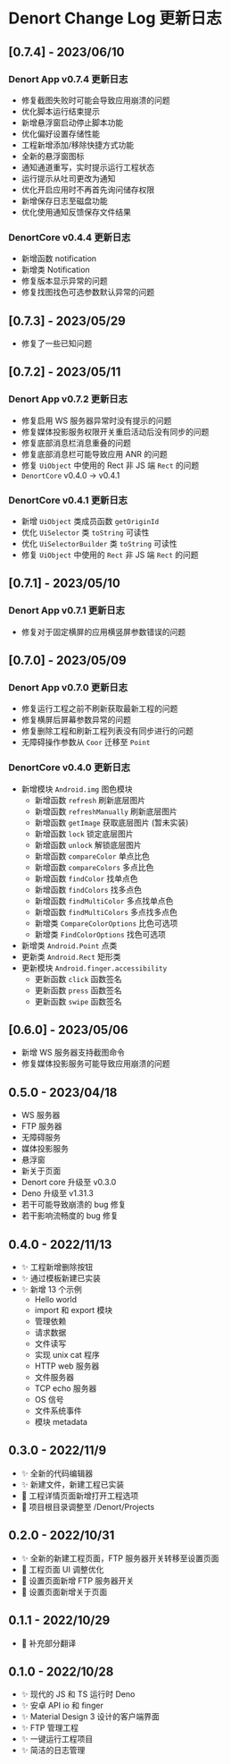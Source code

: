 # Denort Change Log 更新日志

## [0.7.4] - 2023/06/10

### Denort App v0.7.4 更新日志

-   修复截图失败时可能会导致应用崩溃的问题
-   优化脚本运行结束提示
-   新增悬浮窗启动停止脚本功能
-   优化偏好设置存储性能
-   工程新增添加/移除快捷方式功能
-   全新的悬浮窗图标
-   通知通道重写，实时提示运行工程状态
-   运行提示从吐司更改为通知
-   优化开启应用时不再首先询问储存权限
-   新增保存日志至磁盘功能
-   优化使用通知反馈保存文件结果

### DenortCore v0.4.4 更新日志

-   新增函数 notification
-   新增类 Notification
-   修复版本显示异常的问题
-   修复找图找色可选参数默认异常的问题

## [0.7.3] - 2023/05/29

-   修复了一些已知问题

## [0.7.2] - 2023/05/11

### Denort App v0.7.2 更新日志

-   修复启用 WS 服务器异常时没有提示的问题
-   修复媒体投影服务权限开关重启活动后没有同步的问题
-   修复底部消息栏消息重叠的问题
-   修复底部消息栏可能导致应用 ANR 的问题
-   修复 `UiObject` 中使用的 Rect 非 JS 端 `Rect` 的问题
-   `DenortCore` v0.4.0 -> v0.4.1

### DenortCore v0.4.1 更新日志

-   新增 `UiObject` 类成员函数 `getOriginId`
-   优化 `UiSelector` 类 `toString` 可读性
-   优化 `UiSelectorBuilder` 类 `toString` 可读性
-   修复 `UiObject` 中使用的 `Rect` 非 JS 端 `Rect` 的问题

## [0.7.1] - 2023/05/10

### Denort App v0.7.1 更新日志

-   修复对于固定横屏的应用横竖屏参数错误的问题

## [0.7.0] - 2023/05/09

### Denort App v0.7.0 更新日志

-   修复运行工程之前不刷新获取最新工程的问题
-   修复横屏后屏幕参数异常的问题
-   修复删除工程和刷新工程列表没有同步进行的问题
-   无障碍操作参数从 `Coor` 迁移至 `Point`

### DenortCore v0.4.0 更新日志

-   新增模块 `Android.img` 图色模块
    -   新增函数 `refresh` 刷新底层图片
    -   新增函数 `refreshManually` 刷新底层图片
    -   新增函数 `getImage` 获取底层图片 (暂未实装)
    -   新增函数 `lock` 锁定底层图片
    -   新增函数 `unlock` 解锁底层图片
    -   新增函数 `compareColor` 单点比色
    -   新增函数 `compareColors` 多点比色
    -   新增函数 `findColor` 找单点色
    -   新增函数 `findColors` 找多点色
    -   新增函数 `findMultiColor` 多点找单点色
    -   新增函数 `findMultiColors` 多点找多点色
    -   新增类 `CompareColorOptions` 比色可选项
    -   新增类 `FindColorOptions` 找色可选项
-   新增类 `Android.Point` 点类
-   更新类 `Android.Rect` 矩形类
-   更新模块 `Android.finger.accessibility`
    -   更新函数 `click` 函数签名
    -   更新函数 `press` 函数签名
    -   更新函数 `swipe` 函数签名

## [0.6.0] - 2023/05/06

-   新增 WS 服务器支持截图命令
-   修复媒体投影服务可能导致应用崩溃的问题

## 0.5.0 - 2023/04/18

-   WS 服务器
-   FTP 服务器
-   无障碍服务
-   媒体投影服务
-   悬浮窗
-   新关于页面
-   Denort core 升级至 v0.3.0
-   Deno 升级至 v1.31.3
-   若干可能导致崩溃的 bug 修复
-   若干影响流畅度的 bug 修复

## 0.4.0 - 2022/11/13

-   ✨ 工程新增删除按钮
-   ✨ 通过模板新建已实装
-   ✨ 新增 13 个示例
    -   Hello world
    -   import 和 export 模块
    -   管理依赖
    -   请求数据
    -   文件读写
    -   实现 unix cat 程序
    -   HTTP web 服务器
    -   文件服务器
    -   TCP echo 服务器
    -   OS 信号
    -   文件系统事件
    -   模块 metadata

## 0.3.0 - 2022/11/9

-   ✨ 全新的代码编辑器
-   ✨ 新建文件，新建工程已实装
-   🔧 工程详情页面新增打开工程选项
-   🔧 项目根目录调整至 /Denort/Projects

## 0.2.0 - 2022/10/31

-   ✨ 全新的新建工程页面，FTP 服务器开关转移至设置页面
-   🔧 工程页面 UI 调整优化
-   🎈 设置页面新增 FTP 服务器开关
-   🎈 设置页面新增关于页面

## 0.1.1 - 2022/10/29

-   📕 补充部分翻译

## 0.1.0 - 2022/10/28

-   ✨ 现代的 JS 和 TS 运行时 Deno
-   ✨ 安卓 API io 和 finger
-   ✨ Material Design 3 设计的客户端界面
-   ✨ FTP 管理工程
-   ✨ 一键运行工程项目
-   ✨ 简洁的日志管理

